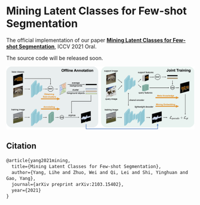 # Mining Latent Classes for Few-shot Segmentation

The official implementation of our paper [**Mining Latent Classes for Few-shot Segmentation**](https://arxiv.org/abs/2103.15402), ICCV 2021 Oral.

The source code will be released soon.

<div align="center">
  <img src="pipeline.png"/>
</div>


## Citation

```
@article{yang2021mining,
  title={Mining Latent Classes for Few-shot Segmentation},
  author={Yang, Lihe and Zhuo, Wei and Qi, Lei and Shi, Yinghuan and Gao, Yang},
  journal={arXiv preprint arXiv:2103.15402},
  year={2021}
}
```
